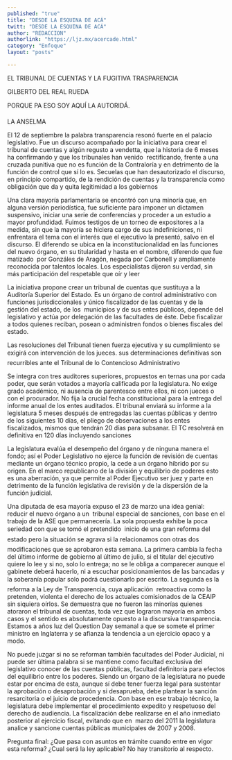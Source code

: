 ```yaml
---
published: "true"
title: "DESDE LA ESQUINA DE ACÁ"
twitt: "DESDE LA ESQUINA DE ACÁ"
author: "REDACCION"
authorlink: "https://ljz.mx/acercade.html"
category: "Enfoque"
layout: "posts"

---
```



   



  EL TRIBUNAL DE CUENTAS Y LA FUGITIVA TRASPARENCIA



  GILBERTO DEL REAL RUEDA



   



  PORQUE PA ESO SOY AQUÍ LA AUTORIDÁ.



  LA ANSELMA 



  El 12 de septiembre la palabra transparencia resonó fuerte en el palacio legislativo. Fue un discurso acompañado por la iniciativa para crear el tribunal de cuentas y algún regusto a vendetta, que la historia de 6 meses ha confirmando y que los tribunales han venido  rectificando, frente a una cruzada punitiva que no es función de la Contraloría y en detrimento de la función de control que sí lo es. Secuelas que han desautorizado el discurso, en principio compartido, de la rendición de cuentas y la transparencia como obligación que da y quita legitimidad a los gobiernos



  Una clara mayoría parlamentaria se encontró con una minoría que, en alguna versión periodística, fue suficiente para imponer un dictamen suspensivo, iniciar una serie de conferencias y proceder a un estudio a mayor profundidad. Fuimos testigos de un torneo de expositores a la medida, sin que la mayoría se hiciera cargo de sus indefiniciones, ni enfrentara el tema con el interés que el ejecutivo la presentó, salvo en el discurso. El diferendo se ubica en la inconstitucionalidad en las funciones del nuevo órgano, en su titularidad y hasta en el nombre, diferendo que fue matizado  por Gonzáles de Aragón, negada por Carbonell y ampliamente reconocida por talentos locales. Los especialistas dijeron su verdad, sin más participación del respetable que oír y leer



  La iniciativa propone crear un tribunal de cuentas que sustituya a la Auditoría Superior del Estado. Es un órgano de control administrativo con funciones jurisdiccionales y único fiscalizador de las cuentas y de la gestión del estado, de los  municipios y de sus entes públicos, depende del legislativo y actúa por delegación de las facultades de éste. Debe fiscalizar a todos quienes reciban, posean o administren fondos o bienes fiscales del estado.



  Las resoluciones del Tribunal tienen fuerza ejecutiva y su cumplimiento se exigirá con intervención de los jueces. sus determinaciones definitivas son recurribles ante el Tribunal de lo Contencioso Administrativo



  Se integra con tres auditores superiores, propuestos en ternas una por cada poder, que serán votados a mayoría calificada por la legislatura. No exige grado académico, ni ausencia de parentesco entre ellos, ni con jueces o con el procurador. No fija la crucial fecha constitucional para la entrega del informe anual de los entes auditados. El tribunal enviará su informe a la legislatura 5 meses después de entregadas las cuentas públicas y dentro de los siguientes 10 días, el pliego de observaciones a los entes fiscalizados, mismos que tendrán 20 días para subsanar. El TC resolverá en definitiva en 120 días incluyendo sanciones



  La legislatura evalúa el desempeño del órgano y de ninguna manera el fondo; así el Poder Legislativo no ejerce la función de revisión de cuentas mediante un órgano técnico propio, la cede a un órgano híbrido por su origen. En el marco republicano de la división y equilibrio de poderes esto es una aberración, ya que permite al Poder Ejecutivo ser juez y parte en detrimento de la función legislativa de revisión y de la dispersión de la función judicial.



  Una diputada de esa mayoría expuso el 23 de marzo una idea genial: reducir el nuevo órgano a un  tribunal especial de sanciones, con base en el trabajo de la ASE que permanecería. La sola propuesta exhibe la poca seriedad con que se tomó el pretendido  inicio de una gran reforma del estado pero la situación se agrava si la relacionamos con otras dos modificaciones que se aprobaron esta semana. La primera cambia la fecha del último informe de gobierno al último de julio, si el titular del ejecutivo quiere lo lee y si no, solo lo entrega; no se le obliga a comparecer aunque el gabinete deberá hacerlo, ni a escuchar posicionamientos de las bancadas y la soberanía popular solo podrá cuestionarlo por escrito. La segunda es la reforma a la Ley de Transparencia, cuya aplicación  retroactiva como la pretenden, violenta el derecho de los actuales comisionados de la CEAIP sin siquiera oírlos. Se demuestra que no fueron las minorías quienes atoraron el tribunal de cuentas, toda vez que lograron mayoría en ambos casos y el sentido es absolutamente opuesto a la discursiva transparencia. Estamos a años luz del Question Day semanal a que se somete el primer ministro en Inglaterra y se afianza la tendencia a un ejercicio opaco y a modo.



  No puede juzgar si no se reforman también facultades del Poder Judicial, ni puede ser última palabra si se mantiene como facultad exclusiva del legislativo conocer de las cuentas públicas, facultad definitoria para efectos del equilibrio entre los poderes. Siendo un órgano de la legislatura no puede estar por encima de esta, aunque sí debe tener fuerza legal para sustentar la aprobación o desaprobación y si desaprueba, debe plantear la sanción resarcitoria o el juicio de procedencia. Con base en ese trabajo técnico, la legislatura debe implementar el procedimiento expedito y respetuoso del derecho de audiencia. La fiscalización debe realizarse en el año inmediato posterior al ejercicio fiscal, evitando que en  marzo del 2011 la legislatura analice y sancione cuentas públicas municipales de 2007 y 2008.



  Pregunta final: ¿Que pasa con asuntos en trámite cuando entre en vigor esta reforma? ¿Cual será la ley aplicable? No hay transitorio al respecto.

